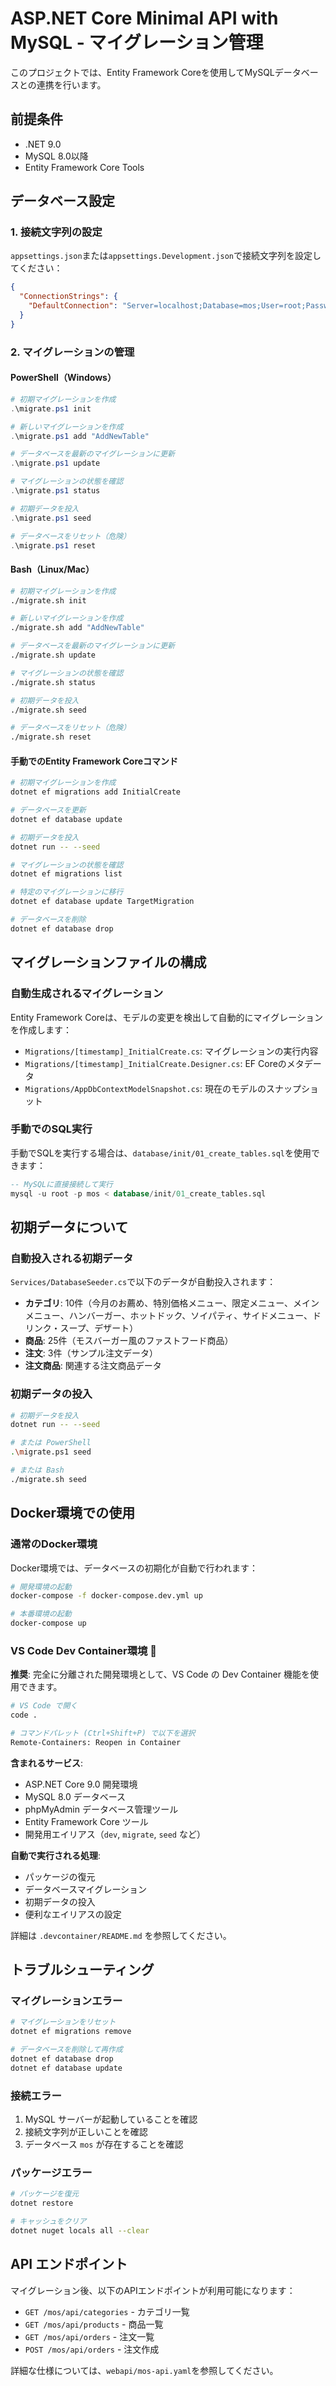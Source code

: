 # ASP.NET Core Minimal API with MySQL - マイグレーション管理

このプロジェクトでは、Entity Framework Coreを使用してMySQLデータベースとの連携を行います。

## 前提条件

- .NET 9.0
- MySQL 8.0以降
- Entity Framework Core Tools

## データベース設定

### 1. 接続文字列の設定

`appsettings.json`または`appsettings.Development.json`で接続文字列を設定してください：

```json
{
  "ConnectionStrings": {
    "DefaultConnection": "Server=localhost;Database=mos;User=root;Password=your_password;Port=3306;"
  }
}
```

### 2. マイグレーションの管理

#### PowerShell（Windows）

```powershell
# 初期マイグレーションを作成
.\migrate.ps1 init

# 新しいマイグレーションを作成
.\migrate.ps1 add "AddNewTable"

# データベースを最新のマイグレーションに更新
.\migrate.ps1 update

# マイグレーションの状態を確認
.\migrate.ps1 status

# 初期データを投入
.\migrate.ps1 seed

# データベースをリセット（危険）
.\migrate.ps1 reset
```

#### Bash（Linux/Mac）

```bash
# 初期マイグレーションを作成
./migrate.sh init

# 新しいマイグレーションを作成
./migrate.sh add "AddNewTable"

# データベースを最新のマイグレーションに更新
./migrate.sh update

# マイグレーションの状態を確認
./migrate.sh status

# 初期データを投入
./migrate.sh seed

# データベースをリセット（危険）
./migrate.sh reset
```

#### 手動でのEntity Framework Coreコマンド

```bash
# 初期マイグレーションを作成
dotnet ef migrations add InitialCreate

# データベースを更新
dotnet ef database update

# 初期データを投入
dotnet run -- --seed

# マイグレーションの状態を確認
dotnet ef migrations list

# 特定のマイグレーションに移行
dotnet ef database update TargetMigration

# データベースを削除
dotnet ef database drop
```

## マイグレーションファイルの構成

### 自動生成されるマイグレーション

Entity Framework Coreは、モデルの変更を検出して自動的にマイグレーションを作成します：

- `Migrations/[timestamp]_InitialCreate.cs`: マイグレーションの実行内容
- `Migrations/[timestamp]_InitialCreate.Designer.cs`: EF Coreのメタデータ
- `Migrations/AppDbContextModelSnapshot.cs`: 現在のモデルのスナップショット

### 手動でのSQL実行

手動でSQLを実行する場合は、`database/init/01_create_tables.sql`を使用できます：

```sql
-- MySQLに直接接続して実行
mysql -u root -p mos < database/init/01_create_tables.sql
```

## 初期データについて

### 自動投入される初期データ

`Services/DatabaseSeeder.cs`で以下のデータが自動投入されます：

- **カテゴリ**: 10件（今月のお薦め、特別価格メニュー、限定メニュー、メインメニュー、ハンバーガー、ホットドック、ソイパティ、サイドメニュー、ドリンク・スープ、デザート）
- **商品**: 25件（モスバーガー風のファストフード商品）
- **注文**: 3件（サンプル注文データ）
- **注文商品**: 関連する注文商品データ

### 初期データの投入

```bash
# 初期データを投入
dotnet run -- --seed

# または PowerShell
.\migrate.ps1 seed

# または Bash
./migrate.sh seed
```

## Docker環境での使用

### 通常のDocker環境

Docker環境では、データベースの初期化が自動で行われます：

```bash
# 開発環境の起動
docker-compose -f docker-compose.dev.yml up

# 本番環境の起動
docker-compose up
```

### VS Code Dev Container環境 🚀

**推奨**: 完全に分離された開発環境として、VS Code の Dev Container 機能を使用できます。

```bash
# VS Code で開く
code .

# コマンドパレット (Ctrl+Shift+P) で以下を選択
Remote-Containers: Reopen in Container
```

**含まれるサービス**:
- ASP.NET Core 9.0 開発環境
- MySQL 8.0 データベース
- phpMyAdmin データベース管理ツール
- Entity Framework Core ツール
- 開発用エイリアス（`dev`, `migrate`, `seed` など）

**自動で実行される処理**:
- パッケージの復元
- データベースマイグレーション
- 初期データの投入
- 便利なエイリアスの設定

詳細は `.devcontainer/README.md` を参照してください。

## トラブルシューティング

### マイグレーションエラー

```bash
# マイグレーションをリセット
dotnet ef migrations remove

# データベースを削除して再作成
dotnet ef database drop
dotnet ef database update
```

### 接続エラー

1. MySQL サーバーが起動していることを確認
2. 接続文字列が正しいことを確認
3. データベース `mos` が存在することを確認

### パッケージエラー

```bash
# パッケージを復元
dotnet restore

# キャッシュをクリア
dotnet nuget locals all --clear
```

## API エンドポイント

マイグレーション後、以下のAPIエンドポイントが利用可能になります：

- `GET /mos/api/categories` - カテゴリ一覧
- `GET /mos/api/products` - 商品一覧
- `GET /mos/api/orders` - 注文一覧
- `POST /mos/api/orders` - 注文作成

詳細な仕様については、`webapi/mos-api.yaml`を参照してください。

